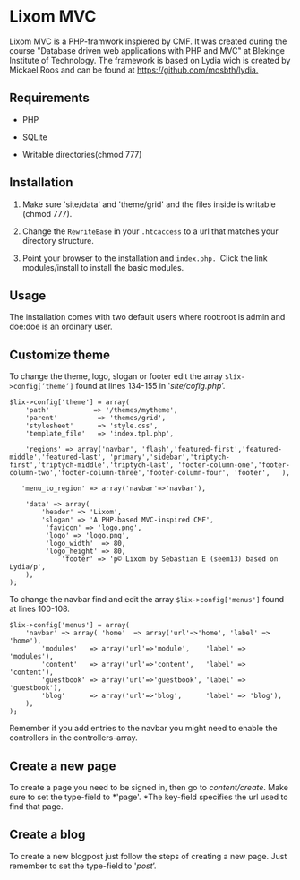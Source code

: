 Lixom MVC
=========

Lixom MVC is a PHP-framwork inspiered by CMF. It was created during the course "Database driven web applications with PHP and MVC" at Blekinge Institute of Technology. The framework is based on Lydia wich is created by Mickael Roos and can be found at <https://github.com/mosbth/lydia.>



Requirements
------------

-   PHP

-   SQLite

-   Writable directories(chmod 777)



Installation
------------

1.  Make sure 'site/data' and 'theme/grid' and the files inside is writable (chmod 777).

2.  Change the `RewriteBase` in your `.htcaccess` to a url that matches your directory structure. 

3.  Point your browser to the installation and `index.php. `Click the link modules/install to install the basic modules. 

Usage
-----

The installation comes with two default users where root:root is admin and doe:doe is an ordinary user.



Customize theme
---------------

To change the theme, logo, slogan or footer edit the array `$lix->config[’theme’]` found at lines 134-155 in '*site/cofig.php*’. 

~~~~~~~~~~~~~~~~~~~~~~~~~~~~~~~~~~~~~~~~~~~~~~~~~~~~~~~~~~~~~~~~~~~~~~~~~~~~~~~~
$lix->config['theme'] = array(   
    'path'           => '/themes/mytheme',
    'parent'          => 'themes/grid',
    'stylesheet'      => 'style.css',
    'template_file'   => 'index.tpl.php',
    
    'regions' => array('navbar', 'flash','featured-first','featured-middle','featured-last', 'primary','sidebar','triptych-first','triptych-middle','triptych-last', 'footer-column-one','footer-column-two','footer-column-three','footer-column-four', 'footer',   ),

   'menu_to_region' => array('navbar'=>'navbar'),
   
    'data' => array( 
        'header' => 'Lixom',
        'slogan' => 'A PHP-based MVC-inspired CMF',
         'favicon' => 'logo.png',
         'logo' => 'logo.png',
         'logo_width'  => 80,
         'logo_height' => 80,
             'footer' => 'p© Lixom by Sebastian E (seem13) based on Lydia/p', 
    ), 
);
~~~~~~~~~~~~~~~~~~~~~~~~~~~~~~~~~~~~~~~~~~~~~~~~~~~~~~~~~~~~~~~~~~~~~~~~~~~~~~~~



To change the navbar find and edit the array `$lix->config['menus']` found at lines 100-108. 

~~~~~~~~~~~~~~~~~~~~~~~~~~~~~~~~~~~~~~~~~~~~~~~~~~~~~~~~~~~~~~~~~~~~~~~~~~~~~~~~
$lix->config['menus'] = array(   
    'navbar' => array( 'home'  => array('url'=>'home', 'label' => 'home'), 
        'modules'   => array('url'=>'module',    'label' => 'modules'),
        'content'   => array('url'=>'content',   'label' => 'content'),
        'guestbook' => array('url'=>'guestbook', 'label' => 'guestbook'),
        'blog'      => array('url'=>'blog',      'label' => 'blog'),   
    ),
);
~~~~~~~~~~~~~~~~~~~~~~~~~~~~~~~~~~~~~~~~~~~~~~~~~~~~~~~~~~~~~~~~~~~~~~~~~~~~~~~~

Remember if you add entries to the navbar you might need to enable the controllers in the controllers-array.



Create a new page
-----------------

To create a page you need to be signed in, then go to *content/create*. Make sure to set the type-field to *'page'. *The key-field specifies the url used to find that page.  



Create a blog
-------------

To create a new blogpost just follow the steps of creating a new page. Just remember to set the type-field to '*post*’.








